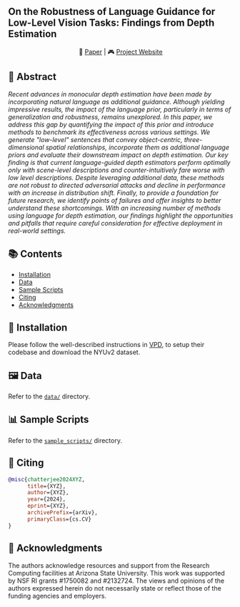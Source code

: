 ## On the Robustness of Language Guidance for Low-Level Vision Tasks: Findings from Depth Estimation

<p align="center">
    📃 <a href="https://arxiv.org/abs/2404.08540" target="_blank">Paper</a> |
    🎮 <a href="https://agneetchatterjee.com/robustness_depth_lang/" target="_blank">Project Website</a>
</p>

## 📄 Abstract
_Recent advances in monocular depth estimation have been made by incorporating natural language as additional guidance.  Although yielding impressive results, the impact of the language prior, particularly in terms of generalization and robustness, remains unexplored. In this paper, we address this gap by quantifying the impact of this prior and introduce methods to benchmark its effectiveness across various settings. We generate "low-level" sentences that convey object-centric,  three-dimensional spatial relationships, incorporate them as additional language priors and evaluate their downstream impact on depth estimation. Our key finding is that current language-guided depth estimators perform optimally only with scene-level descriptions and counter-intuitively fare worse with low level descriptions. Despite leveraging additional data, these methods are not robust to directed adversarial attacks and decline in performance with an increase in distribution shift. Finally, to provide a foundation for future research, we identify points of failures and offer insights to better understand these shortcomings. With an increasing number of methods using language for depth estimation, our findings highlight the opportunities and pitfalls that require careful consideration for effective deployment in real-world settings._

## 📚 Contents
- [Installation](#installation)
- [Data](#data)
- [Sample Scripts](#scripts)
- [Citing](#citing)
- [Acknowledgments](#ack)

<a name="installation"></a>
## 💾 Installation

Please follow the well-described instructions in [VPD](https://github.com/wl-zhao/VPD), to setup their codebase and download the NYUv2 dataset.

<a name="data"></a>
## 🖼️ Data

Refer to the [`data/`](./data) directory.

<a name="scripts"></a>
## 📊 Sample Scripts

Refer to the [`sample_scripts/`](./sample_scripts) directory.

<a name="citing"></a>
## 📜 Citing

```bibtex
@misc{chatterjee2024XYZ,
      title={XYZ}, 
      author={XYZ},
      year={2024},
      eprint={XYZ},
      archivePrefix={arXiv},
      primaryClass={cs.CV}
}
```

<a name="ack"></a>
## 🙏 Acknowledgments

The authors acknowledge resources and support from the Research Computing facilities at Arizona State University. This work was supported by NSF RI grants \#1750082 and \#2132724. The views and opinions of the authors expressed herein do not necessarily state or reflect those of the funding agencies and employers. 
